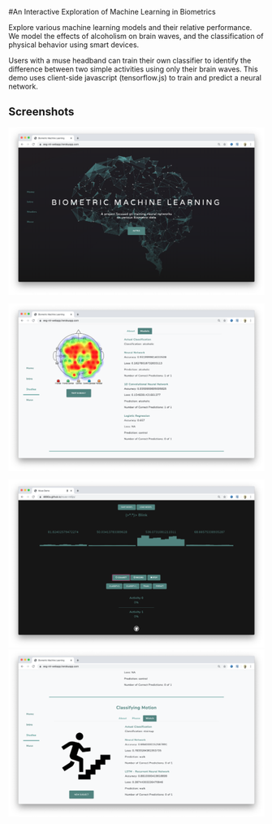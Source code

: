 #An Interactive Exploration of Machine Learning in Biometrics



Explore various machine learning models and their relative performance.   We model the effects of alcoholism on brain waves, and the classification of physical behavior using smart devices.

Users with a muse headband can train their own classifier to identify the difference between two simple activities using only their brain waves. This demo uses client-side javascript (tensorflow.js) to train and predict a neural network.



## Screenshots

![img3](images/img3.png)



![img1](images/img1.png)

![img4](images/img4.png)![img2](images/img2.png)